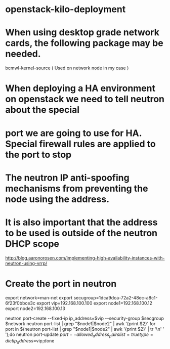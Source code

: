 # openstack-kilo-deployment

# When using desktop grade network cards, the following package may be needed.

bcmwl-kernel-source ( Used on network node in my case )

# When deploying a HA environment on openstack we need to tell neutron about the special
# port we are going to use for HA. Special firewall rules are applied to the port to stop
# The neutron IP anti-spoofing mechanisms from preventing the node using the address.
# It is also important that the address to be used is outside of the neutron DHCP scope

http://blog.aaronorosen.com/implementing-high-availability-instances-with-neutron-using-vrrp/

# Create the port in neutron

export network=man-net
export secugroup=1dca9dca-72a2-48ec-a8c1-6f23f0bbce3c
export vip=192.168.100.100
export node1=192.168.100.12
export node2=192.168.100.13

neutron port-create --fixed-ip ip_address=$vip --security-group $secgroup $network
neutron port-list | grep "$node1\|$node2" | awk '{print $2}'
for port in $(neutron port-list | grep "$node1\|$node2" | awk '{print $2}' | tr '\n' ' ');do neutron port-update $port --allowed_address_pairs list=true type=dict ip_address=$vip;done
